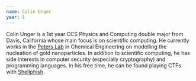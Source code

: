 ```yaml
---
name: Colin Unger
year: 1
---
```


Colin Unger is a 1st year CCS Physics and Computing double major from Davis, California whose main focus is on scientific computing. He currently works in the [Peters Lab](https://engineering.ucsb.edu/~baronp/) in Chemical Engineering on modelling the nucleation of gold nanoparticles. In addition to scientific computing, he has side interests in computer security (especially cryptography) and programming languages. In his free time, he can be found playing CTFs with [Shellphish](http://www.shellphish.net). 
